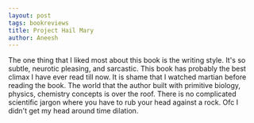 ```yaml
---
layout: post
tags: bookreviews
title: Project Hail Mary
author: Aneesh
---
```


The one thing that I liked most about this book is the writing style. It's so subtle, neurotic pleasing, and sarcastic. This book has probably the best climax I have ever read till now. It is shame that I watched martian before reading the book. The world that the author built with primitive biology, physics, chemistry concepts is over the roof. There is no complicated scientific jargon where you have to rub your head against a rock. Ofc I didn't get my head around time dilation.
